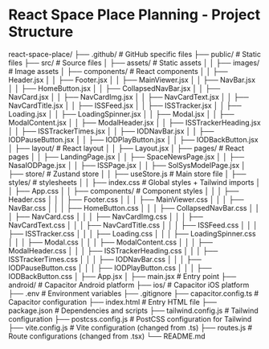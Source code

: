 # React Space Place Planning - Project Structure

react-space-place/
├── .github/ # GitHub specific files
├── public/ # Static files
├── src/ # Source files
│ ├── assets/ # Static assets
│ │ ├── images/ # Image assets
│ ├── components/ # React components
│ │ ├── Header.jsx
│ │ ├── Footer.jsx
│ │ ├── MainViewer.jsx
│ │ ├── NavBar.jsx
│ │ ├── HomeButton.jsx
│ │ ├── CollapsedNavBar.jsx
│ │ ├── NavCard.jsx
│ │ ├── NavCardImg.jsx
│ │ ├── NavCardText.jsx
│ │ ├── NavCardTitle.jsx
│ │ ├── ISSFeed.jsx
│ │ ├── ISSTracker.jsx
│ │ ├── Loading.jsx
│ │ ├── LoadingSpinner.jsx
│ │ ├── Modal.jsx
│ │ ├── ModalContent.jsx
│ │ ├── ModalHeader.jsx
│ │ ├── ISSTrackerHeading.jsx
│ │ ├── ISSTrackerTimes.jsx
│ │ ├── IODNavBar.jsx
│ │ ├── IODPauseButton.jsx
│ │ ├── IODPlayButton.jsx
│ │ ├── IODBackButton.jsx
│ ├── layout/ # React layout
│ │ ├── Layout.jsx
│ ├── pages/ # React pages
│ │ ├── LandingPage.jsx
│ │ ├── SpaceNewsPage.jsx
│ │ ├── NasaIODPage.jsx
│ │ ├── ISSPage.jsx
│ │ ├── SolSysModelPage.jsx
│ ├── store/ # Zustand store
│ │ ├── useStore.js # Main store file
│ ├── styles/ # stylesheets
│ │ ├── index.css # Global styles + Tailwind imports
│ │ ├── App.css
│ │ ├── components/ # Component styles
│ │ │ ├── Header.css
│ │ │ ├── Footer.css
│ │ │ ├── MainViewer.css
│ │ │ ├── NavBar.css
│ │ │ ├── HomeButton.css
│ │ │ ├── CollapsedNavBar.css
│ │ │ ├── NavCard.css
│ │ │ ├── NavCardImg.css
│ │ │ ├── NavCardText.css
│ │ │ ├── NavCardTitle.css
│ │ │ ├── ISSFeed.css
│ │ │ ├── ISSTracker.css
│ │ │ ├── Loading.css
│ │ │ ├── LoadingSpinner.css
│ │ │ ├── Modal.css
│ │ │ ├── ModalContent.css
│ │ │ ├── ModalHeader.css
│ │ │ ├── ISSTrackerHeading.css
│ │ │ ├── ISSTrackerTimes.css
│ │ │ ├── IODNavBar.css
│ │ │ ├── IODPauseButton.css
│ │ │ ├── IODPlayButton.css
│ │ │ ├── IODBackButton.css
│ ├── App.jsx
│ ├── main.jsx # Entry point
├── android/ # Capacitor Android platform
├── ios/ # Capacitor iOS platform
├── .env # Environment variables
├── .gitignore
├── capacitor.config.ts # Capacitor configuration
├── index.html # Entry HTML file
├── package.json # Dependencies and scripts
├── tailwind.config.js # Tailwind configuration
├── postcss.config.js # PostCSS configuration for Tailwind
├── vite.config.js # Vite configuration (changed from .ts)
├── routes.js # Route configurations (changed from .tsx)
└── README.md
